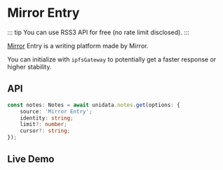 # Mirror Entry

<Logos type="Notes" :names="['Mirror', 'RSS3']" />

::: tip
You can use RSS3 API for free (no rate limit disclosed).
:::

[Mirror](https://mirror.xyz/) Entry is a writing platform made by Mirror.

You can initialize with `ipfsGateway` to potentially get a faster response or higher stability.

## API

```ts
const notes: Notes = await unidata.notes.get(options: {
    source: 'Mirror Entry';
    identity: string;
    limit?: number;
    cursor?: string;
});
```

## Live Demo

<Notes :source="'Mirror Entry'" :defaultIdentity="'0x9651B2a7Aa9ed9635cE896a1Af1a7d6294d5e902'" />
